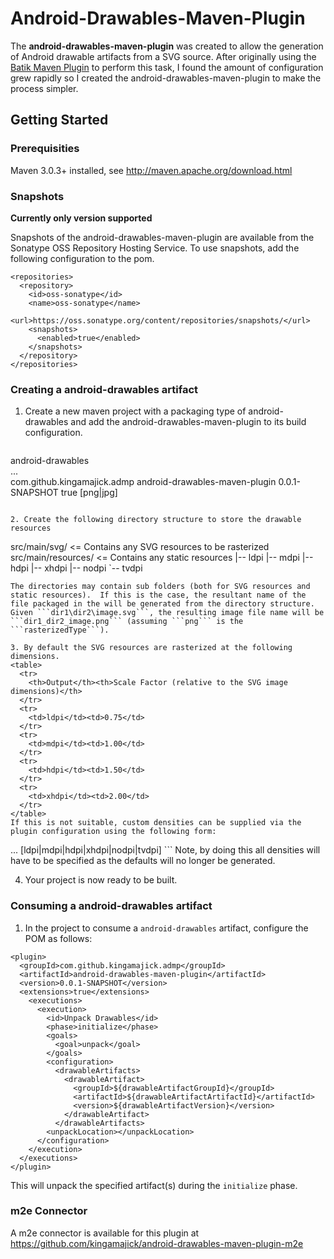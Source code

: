 # Android-Drawables-Maven-Plugin

The **android-drawables-maven-plugin** was created to allow the generation of Android drawable artifacts from a SVG source.  After originally using the [Batik Maven Plugin](http://mojo.codehaus.org/batik-maven-plugin/) to perform this task, I found the amount of configuration grew rapidly so I created the android-drawables-maven-plugin to make the process simpler.

## Getting Started

### Prerequisities

Maven 3.0.3+ installed, see http://maven.apache.org/download.html

### Snapshots

**Currently only version supported**

Snapshots of the android-drawables-maven-plugin are available from the Sonatype OSS Repository Hosting Service.  To use snapshots, add the following configuration to the pom.

```
<repositories>
  <repository>
    <id>oss-sonatype</id>
    <name>oss-sonatype</name>
    <url>https://oss.sonatype.org/content/repositories/snapshots/</url>
    <snapshots>
      <enabled>true</enabled>
    </snapshots>
  </repository>
</repositories>
```

### Creating a android-drawables artifact

1. Create a new maven project with a packaging type of android-drawables and add the android-drawables-maven-plugin to its build configuration.

    ```
<packaging>android-drawables</packaging>  
...  
<build>
  <plugins>
    <plugin>
      <groupId>com.github.kingamajick.admp</groupId>
      <artifactId>android-drawables-maven-plugin</artifactId>
      <version>0.0.1-SNAPSHOT</version>
      <extensions>true</extensions>
      <configuration>
        <rasterizedType>[png|jpg]</rasterizedType>
      </configuration>
    </plugin>
  </plugins>
</build>
```

2. Create the following directory structure to store the drawable resources  
```
src/main/svg/          <= Contains any SVG resources to be rasterized
src/main/resources/    <= Contains any static resources
    |-- ldpi
    |-- mdpi
    |-- hdpi
    |-- xhdpi
    |-- nodpi
    `-- tvdpi
```
The directories may contain sub folders (both for SVG resources and static resources).  If this is the case, the resultant name of the file packaged in the will be generated from the directory structure.  Given ```dir1\dir2\image.svg```, the resulting image file name will be ```dir1_dir2_image.png``` (assuming ```png``` is the ```rasterizedType```).

3. By default the SVG resources are rasterized at the following dimensions.
<table>
  <tr>
    <th>Output</th><th>Scale Factor (relative to the SVG image dimensions)</th>
  </tr>
  <tr>
    <td>ldpi</td><td>0.75</td>
  </tr>
  <tr>
    <td>mdpi</td><td>1.00</td>
  </tr>
  <tr>
    <td>hdpi</td><td>1.50</td>
  </tr>
  <tr>
    <td>xhdpi</td><td>2.00</td>
  </tr>
</table>
If this is not suitable, custom densities can be supplied via the plugin configuration using the following form:
```
<configuration>
  ...
  <densities>
    <density>
      <name>[ldpi|mdpi|hdpi|xhdpi|nodpi|tvdpi]</name>
      <scaleFactor></scaleFactor>
    <density>
  </densities>
</configuration>
```
Note, by doing this all densities will have to be specified as the defaults will no longer be generated.

4. Your project is now ready to be built.

### Consuming a android-drawables artifact

1. In the project to consume a ```android-drawables``` artifact, configure the POM as follows:
```
<plugin>
  <groupId>com.github.kingamajick.admp</groupId>
  <artifactId>android-drawables-maven-plugin</artifactId>
  <version>0.0.1-SNAPSHOT</version>
  <extensions>true</extensions>
    <executions>
      <execution>
        <id>Unpack Drawables</id>
        <phase>initialize</phase>
        <goals>
          <goal>unpack</goal>
        </goals>
        <configuration>
          <drawableArtifacts>
            <drawableArtifact>
              <groupId>${drawableArtifactGroupId}</groupId>
              <artifactId>${drawableArtifactArtifactId}</artifactId>
              <version>${drawableArtifactVersion}</version>
            </drawableArtifact>
          </drawableArtifacts>
        <unpackLocation></unpackLocation>
      </configuration>
    </execution>
  </executions>
</plugin>
```
This will unpack the specified artifact(s) during the ```initialize``` phase.

### m2e Connector

A m2e connector is available for this plugin at https://github.com/kingamajick/android-drawables-maven-plugin-m2e








